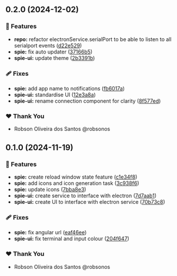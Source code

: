 ## 0.2.0 (2024-12-02)


### 🚀 Features

- **repo:** refactor electronService.serialPort to be able to listen to all serialport events ([d22e529](https://github.com/robsonos/spie/commit/d22e529))
- **spie:** fix auto updater ([37166b5](https://github.com/robsonos/spie/commit/37166b5))
- **spie-ui:** update theme ([2b3391b](https://github.com/robsonos/spie/commit/2b3391b))

### 🩹 Fixes

- **spie:** add app name to notifications ([fb6017a](https://github.com/robsonos/spie/commit/fb6017a))
- **spie-ui:** standardise UI ([12e3a8a](https://github.com/robsonos/spie/commit/12e3a8a))
- **spie-ui:** rename connection component for clarity ([8f577ed](https://github.com/robsonos/spie/commit/8f577ed))

### ❤️  Thank You

- Robson Oliveira dos Santos @robsonos

## 0.1.0 (2024-11-19)


### 🚀 Features

- **spie:** create reload window state feature ([c1e34f8](https://github.com/robsonos/spie/commit/c1e34f8))
- **spie:** add icons and icon generation task ([3c938f6](https://github.com/robsonos/spie/commit/3c938f6))
- **spie:** update icons ([7bba8e3](https://github.com/robsonos/spie/commit/7bba8e3))
- **spie-ui:** create service to interface with electron ([7d7aab1](https://github.com/robsonos/spie/commit/7d7aab1))
- **spie-ui:** create UI to interface with electron service ([70b73c8](https://github.com/robsonos/spie/commit/70b73c8))

### 🩹 Fixes

- **spie:** fix angular url ([eaf46ee](https://github.com/robsonos/spie/commit/eaf46ee))
- **spie-ui:** fix terminal and input colour ([204f647](https://github.com/robsonos/spie/commit/204f647))

### ❤️  Thank You

- Robson Oliveira dos Santos @robsonos